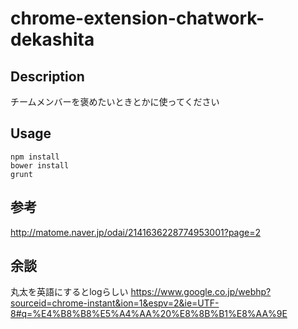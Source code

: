 # chrome-extension-chatwork-dekashita

## Description
チームメンバーを褒めたいときとかに使ってください

## Usage
```
npm install
bower install
grunt
```

## 参考
http://matome.naver.jp/odai/2141636228774953001?page=2

## 余談
丸太を英語にするとlogらしい
https://www.google.co.jp/webhp?sourceid=chrome-instant&ion=1&espv=2&ie=UTF-8#q=%E4%B8%B8%E5%A4%AA%20%E8%8B%B1%E8%AA%9E
